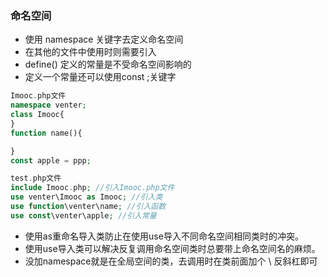 ### 命名空间

* 使用 namespace 关键字去定义命名空间
* 在其他的文件中使用时则需要引入
* define() 定义的常量是不受命名空间影响的
* 定义一个常量还可以使用const ;关键字

```PHP
Imooc.php文件
namespace venter;
class Imooc{
}
function name(){

}
const apple = ppp;
```
```PHP
test.php文件
include Imooc.php; //引入Imooc.php文件
use venter\Imooc as Imooc; //引入类
use function\venter\name; //引入函数
use const\venter\apple; //引入常量
```
* 使用as重命名导入类防止在使用use导入不同命名空间相同类时的冲突。
* 使用use导入类可以解决反复调用命名空间类时总要带上命名空间名的麻烦。
* 没加namespace就是在全局空间的类，去调用时在类前面加个 \ 反斜杠即可 
